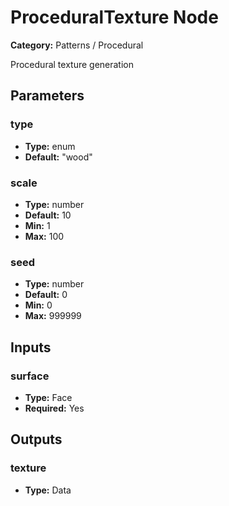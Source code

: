 
# ProceduralTexture Node

**Category:** Patterns / Procedural

Procedural texture generation

## Parameters


### type
- **Type:** enum
- **Default:** "wood"





### scale
- **Type:** number
- **Default:** 10
- **Min:** 1
- **Max:** 100



### seed
- **Type:** number
- **Default:** 0
- **Min:** 0
- **Max:** 999999



## Inputs


### surface
- **Type:** Face
- **Required:** Yes



## Outputs


### texture
- **Type:** Data




